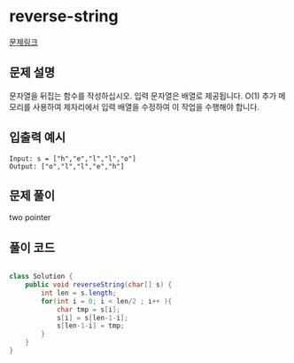 # reverse-string

[문제링크](https://leetcode.com/problems/reverse-string/)

## 문제 설명

문자열을 뒤집는 함수를 작성하십시오. 입력 문자열은 배열로 제공됩니다.
O(1) 추가 메모리를 사용하여 제자리에서 입력 배열을 수정하여 이 작업을 수행해야 합니다.

## 입출력 예시

```
Input: s = ["h","e","l","l","o"]
Output: ["o","l","l","e","h"]
```

## 문제 풀이

two pointer

## 풀이 코드

```java

class Solution {
    public void reverseString(char[] s) {
        int len = s.length;
        for(int i = 0; i < len/2 ; i++ ){
            char tmp = s[i];
            s[i] = s[len-1-i];
            s[len-1-i] = tmp;
        }
    }
}
```
